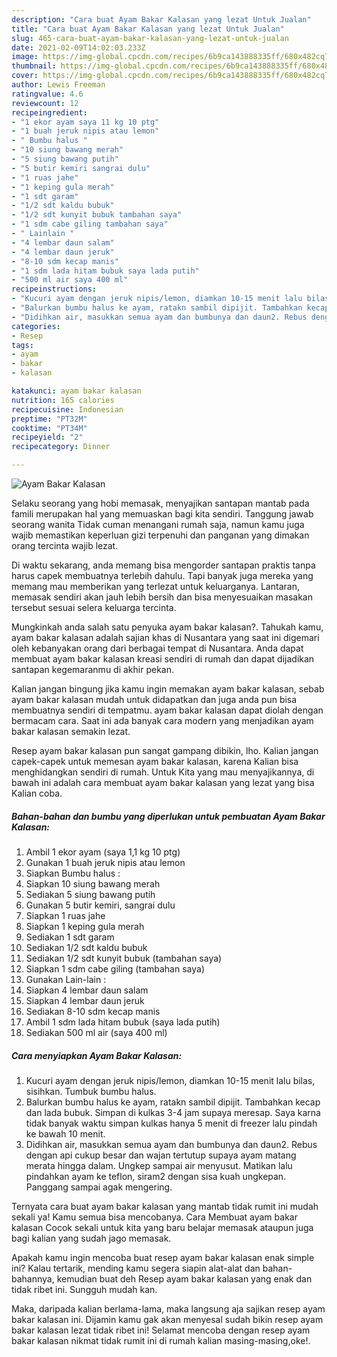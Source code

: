 ```yaml
---
description: "Cara buat Ayam Bakar Kalasan yang lezat Untuk Jualan"
title: "Cara buat Ayam Bakar Kalasan yang lezat Untuk Jualan"
slug: 465-cara-buat-ayam-bakar-kalasan-yang-lezat-untuk-jualan
date: 2021-02-09T14:02:03.233Z
image: https://img-global.cpcdn.com/recipes/6b9ca143888335ff/680x482cq70/ayam-bakar-kalasan-foto-resep-utama.jpg
thumbnail: https://img-global.cpcdn.com/recipes/6b9ca143888335ff/680x482cq70/ayam-bakar-kalasan-foto-resep-utama.jpg
cover: https://img-global.cpcdn.com/recipes/6b9ca143888335ff/680x482cq70/ayam-bakar-kalasan-foto-resep-utama.jpg
author: Lewis Freeman
ratingvalue: 4.6
reviewcount: 12
recipeingredient:
- "1 ekor ayam saya 11 kg 10 ptg"
- "1 buah jeruk nipis atau lemon"
- " Bumbu halus "
- "10 siung bawang merah"
- "5 siung bawang putih"
- "5 butir kemiri sangrai dulu"
- "1 ruas jahe"
- "1 keping gula merah"
- "1 sdt garam"
- "1/2 sdt kaldu bubuk"
- "1/2 sdt kunyit bubuk tambahan saya"
- "1 sdm cabe giling tambahan saya"
- " Lainlain "
- "4 lembar daun salam"
- "4 lembar daun jeruk"
- "8-10 sdm kecap manis"
- "1 sdm lada hitam bubuk saya lada putih"
- "500 ml air saya 400 ml"
recipeinstructions:
- "Kucuri ayam dengan jeruk nipis/lemon, diamkan 10-15 menit lalu bilas, sisihkan. Tumbuk bumbu halus."
- "Balurkan bumbu halus ke ayam, ratakn sambil dipijit. Tambahkan kecap dan lada bubuk. Simpan di kulkas 3-4 jam supaya meresap. Saya karna tidak banyak waktu simpan kulkas hanya 5 menit di freezer lalu pindah ke bawah 10 menit."
- "Didihkan air, masukkan semua ayam dan bumbunya dan daun2. Rebus dengan api cukup besar dan wajan tertutup supaya ayam matang merata hingga dalam. Ungkep sampai air menyusut. Matikan lalu pindahkan ayam ke teflon, siram2 dengan sisa kuah ungkepan. Panggang sampai agak mengering."
categories:
- Resep
tags:
- ayam
- bakar
- kalasan

katakunci: ayam bakar kalasan 
nutrition: 165 calories
recipecuisine: Indonesian
preptime: "PT32M"
cooktime: "PT34M"
recipeyield: "2"
recipecategory: Dinner

---
```



![Ayam Bakar Kalasan](https://img-global.cpcdn.com/recipes/6b9ca143888335ff/680x482cq70/ayam-bakar-kalasan-foto-resep-utama.jpg)

Selaku seorang yang hobi memasak, menyajikan santapan mantab pada famili merupakan hal yang memuaskan bagi kita sendiri. Tanggung jawab seorang  wanita Tidak cuman menangani rumah saja, namun kamu juga wajib memastikan keperluan gizi terpenuhi dan panganan yang dimakan orang tercinta wajib lezat.

Di waktu  sekarang, anda memang bisa mengorder santapan praktis tanpa harus capek membuatnya terlebih dahulu. Tapi banyak juga mereka yang memang mau memberikan yang terlezat untuk keluarganya. Lantaran, memasak sendiri akan jauh lebih bersih dan bisa menyesuaikan masakan tersebut sesuai selera keluarga tercinta. 



Mungkinkah anda salah satu penyuka ayam bakar kalasan?. Tahukah kamu, ayam bakar kalasan adalah sajian khas di Nusantara yang saat ini digemari oleh kebanyakan orang dari berbagai tempat di Nusantara. Anda dapat membuat ayam bakar kalasan kreasi sendiri di rumah dan dapat dijadikan santapan kegemaranmu di akhir pekan.

Kalian jangan bingung jika kamu ingin memakan ayam bakar kalasan, sebab ayam bakar kalasan mudah untuk didapatkan dan juga anda pun bisa membuatnya sendiri di tempatmu. ayam bakar kalasan dapat diolah dengan bermacam cara. Saat ini ada banyak cara modern yang menjadikan ayam bakar kalasan semakin lezat.

Resep ayam bakar kalasan pun sangat gampang dibikin, lho. Kalian jangan capek-capek untuk memesan ayam bakar kalasan, karena Kalian bisa menghidangkan sendiri di rumah. Untuk Kita yang mau menyajikannya, di bawah ini adalah cara membuat ayam bakar kalasan yang lezat yang bisa Kalian coba.

<!--inarticleads1-->

##### Bahan-bahan dan bumbu yang diperlukan untuk pembuatan Ayam Bakar Kalasan:

1. Ambil 1 ekor ayam (saya 1,1 kg 10 ptg)
1. Gunakan 1 buah jeruk nipis atau lemon
1. Siapkan  Bumbu halus :
1. Siapkan 10 siung bawang merah
1. Sediakan 5 siung bawang putih
1. Gunakan 5 butir kemiri, sangrai dulu
1. Siapkan 1 ruas jahe
1. Siapkan 1 keping gula merah
1. Sediakan 1 sdt garam
1. Sediakan 1/2 sdt kaldu bubuk
1. Sediakan 1/2 sdt kunyit bubuk (tambahan saya)
1. Siapkan 1 sdm cabe giling (tambahan saya)
1. Gunakan  Lain-lain :
1. Siapkan 4 lembar daun salam
1. Siapkan 4 lembar daun jeruk
1. Sediakan 8-10 sdm kecap manis
1. Ambil 1 sdm lada hitam bubuk (saya lada putih)
1. Sediakan 500 ml air (saya 400 ml)




<!--inarticleads2-->

##### Cara menyiapkan Ayam Bakar Kalasan:

1. Kucuri ayam dengan jeruk nipis/lemon, diamkan 10-15 menit lalu bilas, sisihkan. Tumbuk bumbu halus.
1. Balurkan bumbu halus ke ayam, ratakn sambil dipijit. Tambahkan kecap dan lada bubuk. Simpan di kulkas 3-4 jam supaya meresap. Saya karna tidak banyak waktu simpan kulkas hanya 5 menit di freezer lalu pindah ke bawah 10 menit.
1. Didihkan air, masukkan semua ayam dan bumbunya dan daun2. Rebus dengan api cukup besar dan wajan tertutup supaya ayam matang merata hingga dalam. Ungkep sampai air menyusut. Matikan lalu pindahkan ayam ke teflon, siram2 dengan sisa kuah ungkepan. Panggang sampai agak mengering.




Ternyata cara buat ayam bakar kalasan yang mantab tidak rumit ini mudah sekali ya! Kamu semua bisa mencobanya. Cara Membuat ayam bakar kalasan Cocok sekali untuk kita yang baru belajar memasak ataupun juga bagi kalian yang sudah jago memasak.

Apakah kamu ingin mencoba buat resep ayam bakar kalasan enak simple ini? Kalau tertarik, mending kamu segera siapin alat-alat dan bahan-bahannya, kemudian buat deh Resep ayam bakar kalasan yang enak dan tidak ribet ini. Sungguh mudah kan. 

Maka, daripada kalian berlama-lama, maka langsung aja sajikan resep ayam bakar kalasan ini. Dijamin kamu gak akan menyesal sudah bikin resep ayam bakar kalasan lezat tidak ribet ini! Selamat mencoba dengan resep ayam bakar kalasan nikmat tidak rumit ini di rumah kalian masing-masing,oke!.

